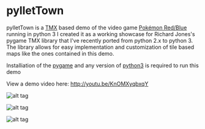 pylletTown
==========

pylletTown is a [TMX](https://github.com/bjorn/tiled/wiki/TMX-Map-Format) based demo of the video game [Pokémon Red/Blue](https://en.wikipedia.org/wiki/Pok%C3%A9mon_Red_and_Blue) running in python 3
I created it as a working showcase for Richard Jones's pygame TMX library that I've recently ported from python 2.x to python 3. The library allows for easy implementation and customization of tile based maps like the ones contained in this demo.

Installiation of the [pygame](http://www.pygame.org/install.html) and any version of [python3](http://www.python.org/getit/) is required to run this demo

View a demo video here: http://youtu.be/KnOMXyqbxqY

![alt tag](http://i.imgur.com/kudkDNn.png)

![alt tag](http://i.imgur.com/GBaHfkW.png)

![alt tag](http://i.imgur.com/BfY1qzM.png)

